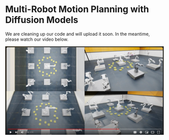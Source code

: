 # Multi-Robot Motion Planning with Diffusion Models

We are cleaning up our code and will upload it soon. In the meantime, please watch our video below. 

[![MMD video.](media/mmd_youtube.png)](https://www.youtube.com/watch?v=lyW2IL_tJt0&ab_channel=yoraish)